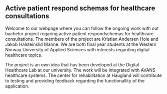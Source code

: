 ## Active patient respond schemas for healthcare consultations

Welcome to our webpage where you can follow the ongoing work with out bachelor project regaring active patient respondschemas for healthcare consultations. The members of the project are Kristian Andersen Hole and Jakob Halsteinslid Manne. We are both final year students at the Western Norway University of Applied Sciences with interests regarding digital healthcare topics. 

The project is an own idea that has been developed at the Digital Healthcare Lab at our university. The work will be integrated with AVANS healthcare systems. The center for rehabilitation at Haugland will contribute to testing and providing feedback regarding the functionallity of the application. 

